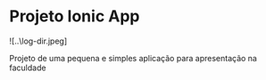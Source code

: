 # Projeto Ionic App

![..\log-dir.jpeg]

Projeto de uma pequena e simples aplicação para apresentação na faculdade
